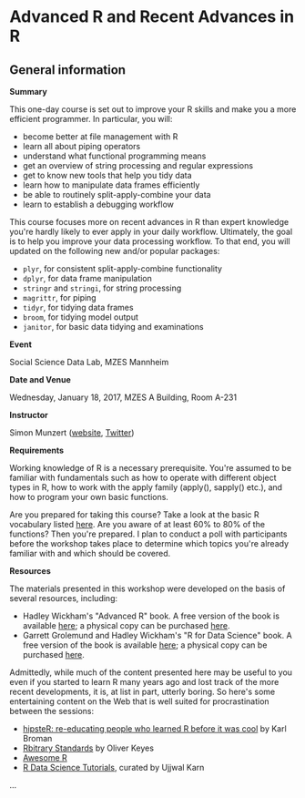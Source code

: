 # Advanced R and Recent Advances in R

## General information

**Summary**

This one-day course is set out to improve your R skills and make you a more efficient programmer. In particular, you will:

* become better at file management with R
* learn all about piping operators
* understand what functional programming means
* get an overview of string processing and regular expressions
* get to know new tools that help you tidy data
* learn how to manipulate data frames efficiently
* be able to routinely split-apply-combine your data
* learn to establish a debugging workflow

This course focuses more on recent advances in R than expert knowledge you're hardly likely to ever apply in your daily workflow. Ultimately, the goal is to help you improve your data processing workflow. To that end, you will updated on the following new and/or popular packages:

* `plyr`, for consistent split-apply-combine functionality
* `dplyr`, for data frame manipulation
* `stringr` and `stringi`, for string processing
* `magrittr`,  for piping
* `tidyr`, for tidying data frames
* `broom`, for tidying model output
* `janitor`, for basic data tidying and examinations

**Event**

Social Science Data Lab, MZES Mannheim

**Date and Venue**

Wednesday, January 18, 2017, MZES A Building, Room A-231

**Instructor** 

Simon Munzert ([website](https://simonmunzert.github.io), [Twitter](https://twitter.com/simonsaysnothin))

**Requirements**

Working knowledge of R is a necessary prerequisite. You're assumed to be familiar with fundamentals such as how to operate with different object types in R, how to work with the apply family (apply(), sapply() etc.), and how to program your own basic functions. 

Are you prepared for taking this course? Take a look at the basic R vocabulary listed [here](http://adv-r.had.co.nz/Vocabulary.html). Are you aware of at least 60% to 80% of the functions? Then you're prepared. I plan to conduct a poll with participants before the workshop takes place to determine which topics you're already familiar with and which should be covered.

**Resources**

The materials presented in this workshop were developed on the basis of several resources, including:

* Hadley Wickham's "Advanced R" book. A free version of the book is available [here](http://adv-r.had.co.nz/); a physical copy can be purchased [here](https://www.amazon.de/Advanced-Chapman-Hall-Hadley-Wickham/dp/1466586966).
* Garrett Grolemund and Hadley Wickham's "R for Data Science" book. A free version of the book is available [here](http://r4ds.had.co.nz/); a physical copy can be purchased [here](https://www.amazon.de/R-Data-Science-Hadley-Wickham/dp/1491910399/ref=sr_1_1?ie=UTF8&qid=1484307406&sr=8-1&keywords=r+for+data+science).

Admittedly, while much of the content presented here may be useful to you even if you started to learn R many years ago and lost track of the more recent developments, it is, at list in part, utterly boring. So here's some entertaining content on the Web that is well suited for procrastination between the sessions:

* [hipsteR: re-educating people who learned R before it was cool](http://kbroman.org/hipsteR/) by Karl Broman
* [Rbitrary Standards](https://ironholds.org/projects/rbitrary/) by Oliver Keyes
* [Awesome R](https://awesome-r.com/)
* [R Data Science Tutorials](https://github.com/ujjwalkarn/DataScienceR), curated by Ujjwal Karn


...



